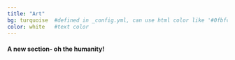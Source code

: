 ```yaml
---
title: "Art"
bg: turquoise  #defined in _config.yml, can use html color like '#0fbfcf'
color: white   #text color
---
```


#### A new section- oh the humanity!
